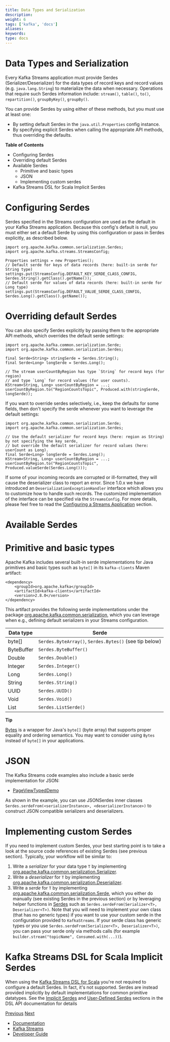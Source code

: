 ```yaml
---
title: Data Types and Serialization
description: 
weight: 6
tags: ['kafka', 'docs']
aliases: 
keywords: 
type: docs
---
```


# Data Types and Serialization

Every Kafka Streams application must provide Serdes (Serializer/Deserializer) for the data types of record keys and record values (e.g. `java.lang.String`) to materialize the data when necessary. Operations that require such Serdes information include: `stream()`, `table()`, `to()`, `repartition()`, `groupByKey()`, `groupBy()`.

You can provide Serdes by using either of these methods, but you must use at least one:

  * By setting default Serdes in the `java.util.Properties` config instance.
  * By specifying explicit Serdes when calling the appropriate API methods, thus overriding the defaults.



**Table of Contents**

  * Configuring Serdes
  * Overriding default Serdes
  * Available Serdes
    * Primitive and basic types
    * JSON
    * Implementing custom serdes
  * Kafka Streams DSL for Scala Implicit Serdes



# Configuring Serdes

Serdes specified in the Streams configuration are used as the default in your Kafka Streams application. Because this config's default is null, you must either set a default Serde by using this configuration or pass in Serdes explicitly, as described below.
    
    
    import org.apache.kafka.common.serialization.Serdes;
    import org.apache.kafka.streams.StreamsConfig;
    
    Properties settings = new Properties();
    // Default serde for keys of data records (here: built-in serde for String type)
    settings.put(StreamsConfig.DEFAULT_KEY_SERDE_CLASS_CONFIG, Serdes.String().getClass().getName());
    // Default serde for values of data records (here: built-in serde for Long type)
    settings.put(StreamsConfig.DEFAULT_VALUE_SERDE_CLASS_CONFIG, Serdes.Long().getClass().getName());

# Overriding default Serdes

You can also specify Serdes explicitly by passing them to the appropriate API methods, which overrides the default serde settings:
    
    
    import org.apache.kafka.common.serialization.Serde;
    import org.apache.kafka.common.serialization.Serdes;
    
    final Serde<String> stringSerde = Serdes.String();
    final Serde<Long> longSerde = Serdes.Long();
    
    // The stream userCountByRegion has type `String` for record keys (for region)
    // and type `Long` for record values (for user counts).
    KStream<String, Long> userCountByRegion = ...;
    userCountByRegion.to("RegionCountsTopic", Produced.with(stringSerde, longSerde));

If you want to override serdes selectively, i.e., keep the defaults for some fields, then don't specify the serde whenever you want to leverage the default settings:
    
    
    import org.apache.kafka.common.serialization.Serde;
    import org.apache.kafka.common.serialization.Serdes;
    
    // Use the default serializer for record keys (here: region as String) by not specifying the key serde,
    // but override the default serializer for record values (here: userCount as Long).
    final Serde<Long> longSerde = Serdes.Long();
    KStream<String, Long> userCountByRegion = ...;
    userCountByRegion.to("RegionCountsTopic", Produced.valueSerde(Serdes.Long()));

If some of your incoming records are corrupted or ill-formatted, they will cause the deserializer class to report an error. Since 1.0.x we have introduced an `DeserializationExceptionHandler` interface which allows you to customize how to handle such records. The customized implementation of the interface can be specified via the `StreamsConfig`. For more details, please feel free to read the [Configuring a Streams Application](config-streams.html#default-deserialization-exception-handler) section. 

# Available Serdes

# Primitive and basic types

Apache Kafka includes several built-in serde implementations for Java primitives and basic types such as `byte[]` in its `kafka-clients` Maven artifact:
    
    
    <dependency>
        <groupId>org.apache.kafka</groupId>
        <artifactId>kafka-clients</artifactId>
        <version>2.8.0</version>
    </dependency>

This artifact provides the following serde implementations under the package [org.apache.kafka.common.serialization](https://github.com/apache/kafka/blob/3.2/clients/src/main/java/org/apache/kafka/common/serialization), which you can leverage when e.g., defining default serializers in your Streams configuration.

Data type | Serde  
---|---  
byte[] | `Serdes.ByteArray()`, `Serdes.Bytes()` (see tip below)  
ByteBuffer | `Serdes.ByteBuffer()`  
Double | `Serdes.Double()`  
Integer | `Serdes.Integer()`  
Long | `Serdes.Long()`  
String | `Serdes.String()`  
UUID | `Serdes.UUID()`  
Void | `Serdes.Void()`  
List | `Serdes.ListSerde()`  
  
**Tip**

[Bytes](https://github.com/apache/kafka/blob/3.2/clients/src/main/java/org/apache/kafka/common/utils/Bytes.java) is a wrapper for Java's `byte[]` (byte array) that supports proper equality and ordering semantics. You may want to consider using `Bytes` instead of `byte[]` in your applications.

# JSON

The Kafka Streams code examples also include a basic serde implementation for JSON:

  * [PageViewTypedDemo](https://github.com/apache/kafka/blob/3.2/streams/examples/src/main/java/org/apache/kafka/streams/examples/pageview/PageViewTypedDemo.java#L83)



As shown in the example, you can use JSONSerdes inner classes `Serdes.serdeFrom(<serializerInstance>, <deserializerInstance>)` to construct JSON compatible serializers and deserializers. 

# Implementing custom Serdes

If you need to implement custom Serdes, your best starting point is to take a look at the source code references of existing Serdes (see previous section). Typically, your workflow will be similar to:

  1. Write a _serializer_ for your data type `T` by implementing [org.apache.kafka.common.serialization.Serializer](https://github.com/apache/kafka/blob/3.2/clients/src/main/java/org/apache/kafka/common/serialization/Serializer.java).
  2. Write a _deserializer_ for `T` by implementing [org.apache.kafka.common.serialization.Deserializer](https://github.com/apache/kafka/blob/3.2/clients/src/main/java/org/apache/kafka/common/serialization/Deserializer.java).
  3. Write a _serde_ for `T` by implementing [org.apache.kafka.common.serialization.Serde](https://github.com/apache/kafka/blob/3.2/clients/src/main/java/org/apache/kafka/common/serialization/Serde.java), which you either do manually (see existing Serdes in the previous section) or by leveraging helper functions in [Serdes](https://github.com/apache/kafka/blob/3.2/clients/src/main/java/org/apache/kafka/common/serialization/Serdes.java) such as `Serdes.serdeFrom(Serializer<T>, Deserializer<T>)`. Note that you will need to implement your own class (that has no generic types) if you want to use your custom serde in the configuration provided to `KafkaStreams`. If your serde class has generic types or you use `Serdes.serdeFrom(Serializer<T>, Deserializer<T>)`, you can pass your serde only via methods calls (for example `builder.stream("topicName", Consumed.with(...))`).



# Kafka Streams DSL for Scala Implicit Serdes[](scala-dsl-serdes "Permalink to this headline")

When using the [Kafka Streams DSL for Scala](dsl-api.html#scala-dsl) you're not required to configure a default Serdes. In fact, it's not supported. Serdes are instead provided implicitly by default implementations for common primitive datatypes. See the [Implicit Serdes](dsl-api.html#scala-dsl-implicit-serdes) and [User-Defined Serdes](dsl-api.html#scala-dsl-user-defined-serdes) sections in the DSL API documentation for details

[Previous](/32/streams/developer-guide/processor-api) [Next](/32/streams/developer-guide/testing)

  * [Documentation](/documentation)
  * [Kafka Streams](/streams)
  * [Developer Guide](/streams/developer-guide/)


